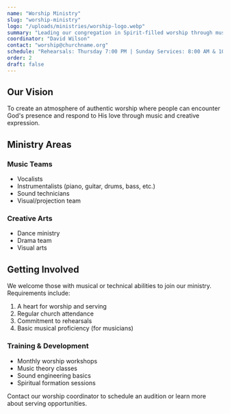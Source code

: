```yaml
---
name: "Worship Ministry"
slug: "worship-ministry"
logo: "/uploads/ministries/worship-logo.webp"
summary: "Leading our congregation in Spirit-filled worship through music, song, and creative expression."
coordinator: "David Wilson"
contact: "worship@churchname.org"
schedule: "Rehearsals: Thursday 7:00 PM | Sunday Services: 8:00 AM & 10:30 AM"
order: 2
draft: false
---
```


## Our Vision

To create an atmosphere of authentic worship where people can encounter God's presence and respond to His love through music and creative expression.

## Ministry Areas

### Music Teams
- Vocalists
- Instrumentalists (piano, guitar, drums, bass, etc.)
- Sound technicians
- Visual/projection team

### Creative Arts
- Dance ministry
- Drama team
- Visual arts

## Getting Involved

We welcome those with musical or technical abilities to join our ministry. Requirements include:

1. A heart for worship and serving
2. Regular church attendance
3. Commitment to rehearsals
4. Basic musical proficiency (for musicians)

### Training & Development

- Monthly worship workshops
- Music theory classes
- Sound engineering basics
- Spiritual formation sessions

Contact our worship coordinator to schedule an audition or learn more about serving opportunities.